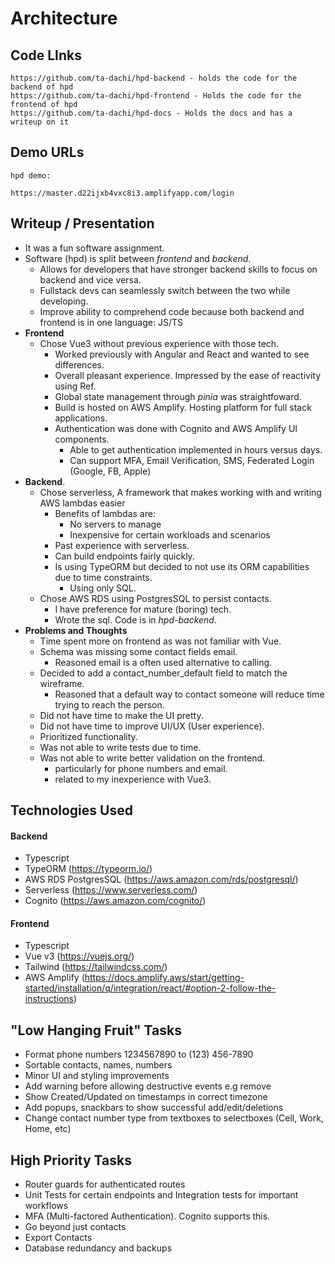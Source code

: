 # Architecture

## Code LInks

```
https://github.com/ta-dachi/hpd-backend - holds the code for the backend of hpd
https://github.com/ta-dachi/hpd-frontend - Holds the code for the frontend of hpd
https://github.com/ta-dachi/hpd-docs - Holds the docs and has a writeup on it
````

## Demo URLs

```
hpd demo:

https://master.d22ijxb4vxc8i3.amplifyapp.com/login
```

## Writeup / Presentation

- It was a fun software assignment.
- Software (hpd) is split between *frontend* and *backend*.
  - Allows for developers that have stronger backend skills to focus on backend and vice versa.
  - Fullstack devs can seamlessly switch between the two while developing. 
  - Improve ability to comprehend code because both backend and frontend is in one language: JS/TS
- **Frontend**
  - Chose Vue3 without previous experience with those tech.
    - Worked previously with Angular and React and wanted to see differences.
    - Overall pleasant experience. Impressed by the ease of reactivity using Ref.
    - Global state management through *pinia* was straightfoward.
    - Build is hosted on AWS Amplify. Hosting platform for full stack applications. 
    - Authentication was done with Cognito and AWS Amplify UI components. 
      - Able to get authentication implemented in hours versus days.
      - Can support MFA, Email Verification, SMS, Federated Login (Google, FB, Apple)
- **Backend**.
  - Chose serverless, A framework that makes working with and writing AWS lambdas easier
    - Benefits of lambdas are:
      - No servers to manage
      - Inexpensive for certain workloads and scenarios
    - Past experience with serverless.
    - Can build endpoints fairly quickly.
    - Is using TypeORM but decided to not use its ORM capabilities due to time constraints.
      - Using only SQL.
  - Chose AWS RDS using PostgresSQL to persist contacts.
    - I have preference for mature (boring) tech.
    - Wrote the sql. Code is in *hpd-backend*.
- **Problems and Thoughts**
  - Time spent more on frontend as was not familiar with Vue.
  - Schema was missing some contact fields email.
    - Reasoned email is a often used alternative to calling.
  - Decided to add a contact_number_default field to match the wireframe.
    - Reasoned that a default way to contact someone will reduce time trying to reach the person.
  - Did not have time to make the UI pretty.
  - Did not have time to improve UI/UX (User experience).
  - Prioritized functionality.
  - Was not able to write tests due to time.
  - Was not able to write better validation on the frontend.
    - particularly for phone numbers and email.
    - related to my inexperience with Vue3.



## Technologies Used

#### Backend
- Typescript
- TypeORM (https://typeorm.io/)
- AWS RDS PostgresSQL (https://aws.amazon.com/rds/postgresql/)
- Serverless (https://www.serverless.com/)
- Cognito (https://aws.amazon.com/cognito/)

#### Frontend
- Typescript
- Vue v3 (https://vuejs.org/)
- Tailwind (https://tailwindcss.com/)
- AWS Amplify (https://docs.amplify.aws/start/getting-started/installation/q/integration/react/#option-2-follow-the-instructions)

## "Low Hanging Fruit" Tasks
- Format phone numbers 1234567890 to (123) 456-7890
- Sortable contacts, names, numbers
- Minor UI and styling improvements
- Add warning before allowing destructive events e.g remove
- Show Created/Updated on timestamps in correct timezone
- Add popups, snackbars to show successful add/edit/deletions
- Change contact number type from textboxes to selectboxes (Cell, Work, Home, etc)

## High Priority Tasks
- Router guards for authenticated routes
- Unit Tests for certain endpoints and Integration tests for important workflows
- MFA (Multi-factored Authentication). Cognito supports this.
- Go beyond just contacts
- Export Contacts
- Database redundancy and backups